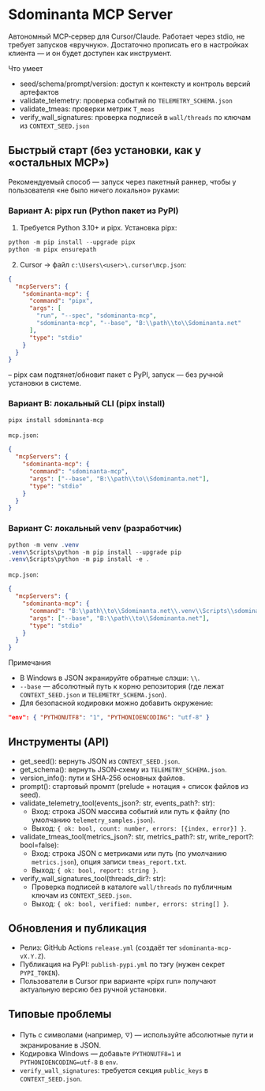 # Sdominanta MCP Server

Автономный MCP‑сервер для Cursor/Claude. Работает через stdio, не требует запусков «вручную». Достаточно прописать его в настройках клиента — и он будет доступен как инструмент.

Что умеет
- seed/schema/prompt/version: доступ к контексту и контроль версий артефактов
- validate_telemetry: проверка событий по `TELEMETRY_SCHEMA.json`
- validate_tmeas: проверки метрик `T_meas`
- verify_wall_signatures: проверка подписей в `wall/threads` по ключам из `CONTEXT_SEED.json`

## Быстрый старт (без установки, как у «остальных MCP»)

Рекомендуемый способ — запуск через пакетный раннер, чтобы у пользователя «не было ничего локально» руками:

### Вариант A: pipx run (Python пакет из PyPI)

1) Требуется Python 3.10+ и pipx. Установка pipx:
```powershell
python -m pip install --upgrade pipx
python -m pipx ensurepath
```

2) Cursor → файл `c:\Users\<user>\.cursor\mcp.json`:
```json
{
  "mcpServers": {
    "sdominanta-mcp": {
      "command": "pipx",
      "args": [
        "run", "--spec", "sdominanta-mcp",
        "sdominanta-mcp", "--base", "B:\\path\\to\\Sdominanta.net"
      ],
      "type": "stdio"
    }
  }
}
```

– pipx сам подтянет/обновит пакет с PyPI, запуск — без ручной установки в системе.

### Вариант B: локальный CLI (pipx install)

```powershell
pipx install sdominanta-mcp
```

`mcp.json`:
```json
{
  "mcpServers": {
    "sdominanta-mcp": {
      "command": "sdominanta-mcp",
      "args": ["--base", "B:\\path\\to\\Sdominanta.net"],
      "type": "stdio"
    }
  }
}
```

### Вариант C: локальный venv (разработчик)

```powershell
python -m venv .venv
.venv\Scripts\python -m pip install --upgrade pip
.venv\Scripts\python -m pip install -e .
```

`mcp.json`:
```json
{
  "mcpServers": {
    "sdominanta-mcp": {
      "command": "B:\\path\\to\\Sdominanta.net\\.venv\\Scripts\\sdominanta-mcp.exe",
      "args": ["--base", "B:\\path\\to\\Sdominanta.net"],
      "type": "stdio"
    }
  }
}
```

Примечания
- В Windows в JSON экранируйте обратные слэши: `\\`.
- `--base` — абсолютный путь к корню репозитория (где лежат `CONTEXT_SEED.json` и `TELEMETRY_SCHEMA.json`).
- Для безопасной кодировки можно добавить окружение:
```json
"env": { "PYTHONUTF8": "1", "PYTHONIOENCODING": "utf-8" }
```

## Инструменты (API)

- get_seed(): вернуть JSON из `CONTEXT_SEED.json`.
- get_schema(): вернуть JSON‑схему из `TELEMETRY_SCHEMA.json`.
- version_info(): пути и SHA‑256 основных файлов.
- prompt(): стартовый промпт (prelude + нотация + список файлов из seed).
- validate_telemetry_tool(events_json?: str, events_path?: str):
  - Вход: строка JSON массива событий или путь к файлу (по умолчанию `telemetry_samples.json`).
  - Выход: `{ ok: bool, count: number, errors: [{index, error}] }`.
- validate_tmeas_tool(metrics_json?: str, metrics_path?: str, write_report?: bool=false):
  - Вход: строка JSON с метриками или путь (по умолчанию `metrics.json`), опция записи `tmeas_report.txt`.
  - Выход: `{ ok: bool, report: string }`.
- verify_wall_signatures_tool(threads_dir?: str):
  - Проверка подписей в каталоге `wall/threads` по публичным ключам из `CONTEXT_SEED.json`.
  - Выход: `{ ok: bool, verified: number, errors: string[] }`.

## Обновления и публикация

- Релиз: GitHub Actions `release.yml` (создаёт тег `sdominanta-mcp-vX.Y.Z`).
- Публикация на PyPI: `publish-pypi.yml` по тэгу (нужен секрет `PYPI_TOKEN`).
- Пользователи в Cursor при варианте «pipx run» получают актуальную версию без ручной установки.

## Типовые проблемы

- Путь с символами (например, `🜄`) — используйте абсолютные пути и экранирование в JSON.
- Кодировка Windows — добавьте `PYTHONUTF8=1` и `PYTHONIOENCODING=utf-8` в `env`.
- `verify_wall_signatures`: требуется секция `public_keys` в `CONTEXT_SEED.json`.

